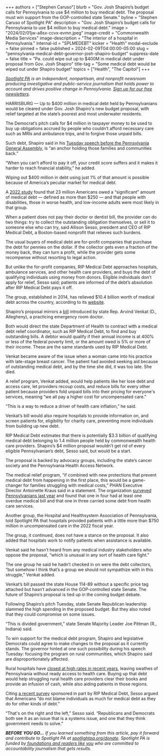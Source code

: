 +++
authors = ["Stephen Caruso"]
blurb = "Gov. Josh Shapiro’s budget calls for Pennsylvania to use $4 million to buy medical debt. The proposal must win support from the GOP-controlled state Senate."
byline = "Stephen Caruso of Spotlight PA"
description = "Gov. Josh Shapiro’s budget calls for Pennsylvania to use $4 million to buy medical debt."
image = "2024/02/01jw-a8sx-ccvx-evmn.jpeg"
image-credit = "Commonwealth Media Services"
image-description = "The interior of a hospital in Pennsylvania."
internal-id = "SPLMEDEBT"
kicker = "Health"
modal-exclude = false
pinned = false
published = 2024-02-09T04:00:00-05:00
slug = "pennsylvania-medical-debt-governor-josh-shapiro-budget"
suppress-date = false
title = "Pa. could wipe out up to $400M in medical debt under proposal from Gov. Josh Shapiro"
title-tag = "Some medical debt would be wiped out under Shapiro budget"
topics = ["Health", "The Capitol"]
+++

<a href="https://www.spotlightpa.org/"><em>Spotlight PA</em></a><em> is an independent, nonpartisan, and nonprofit newsroom producing investigative and public-service journalism that holds power to account and drives positive change in Pennsylvania. </em><a href="https://www.spotlightpa.org/newsletters"><em>Sign up for our free newsletters</em></a><em>.</em>

HARRISBURG — Up to $400 million in medical debt held by Pennsylvanians would be cleared under Gov. Josh Shapiro&#39;s new budget proposal, with relief targeted at the state’s poorest and most underwater residents.

The Democrat’s pitch calls for $4 million in taxpayer money to be used to buy up obligations accrued by people who couldn’t afford necessary care such as MRIs and ambulance trips, and to forgive those unpaid bills.

Such debt, Shapiro said in his <a href="https://www.spotlightpa.org/news/2024/02/pennsylvania-josh-shapiro-budget-2024-education-legal-marijuana-skill-games/">Tuesday speech before the Pennsylvania General Assembly</a>, is “an anchor holding those families and communities back.”

<script src="https://www.spotlightpa.org/embed.js" async></script><div data-spl-embed-version="1" data-spl-src="https://www.spotlightpa.org/embeds/newsletter/"></div>

“When you can’t afford to pay it off, your credit score suffers and it makes it harder to reach financial stability,” he added.

Wiping out $400 million in debt using just 1% of that amount is possible because of America’s peculiar market for medical debt.

A <a href="https://www.healthsystemtracker.org/brief/the-burden-of-medical-debt-in-the-united-states/">2022 study</a> found that 23 million Americans owed a “significant” amount of medical debt — defined as more than $250 — and that people with disabilities, those in worse health, and low-income adults were most likely in that group.

When a patient does not pay their doctor or dentist bill, the provider can do two things: try to collect the outstanding obligation themselves, or sell it to someone else who can try, said Allison Sesso, president and CEO of RIP Medical Debt, a Boston-based nonprofit that relieves such burdens.

The usual buyers of medical debt are for-profit companies that purchase the debt for pennies on the dollar. If the collector gets even a fraction of the money back, they can turn a profit, while the provider gets some recompense without resorting to legal action.

But unlike the for-profit companies, RIP Medical Debt approaches hospitals, ambulance services, and other health care providers, and buys the debt of qualifying individuals using money from donors. Eligible individuals don’t apply for relief, Sesso said; patients are informed of the debt’s absolution after RIP Medical Debt pays it off.

The group, established in 2014, has relieved $10.4 billion worth of medical debt across the country, according to its <a href="https://ripmedicaldebt.org/">website</a>.

Shapiro’s proposal mirrors a <a href="https://www.legis.state.pa.us/cfdocs/billinfo/billinfo.cfm?syear=2023&amp;sind=0&amp;body=H&amp;type=B&amp;bn=78">bill</a> introduced by state Rep. Arvind Venkat (D., Allegheny), a practicing emergency room doctor.

Both would direct the state Department of Health to contract with a medical debt relief coordinator, such as RIP Medical Debt, to find and buy outstanding bills. A debtor would qualify if their annual income is at 400% or less of the federal poverty limit, or the amount owed is 5% or more of their income. These are the same standards used by RIP Medical Debt.

Venkat became aware of the issue when a woman came into his practice with late-stage breast cancer. The patient had avoided seeking aid because of outstanding medical debt, and by the time she did, it was too late. She died.

A relief program, Venkat added, would help patients like her lose debt and access care, let providers recoup costs, and reduce bills for every other patient because providers fold unpaid bills into their pricing for everyone&#39;s services, meaning “we all pay a higher cost for uncompensated care.”

“This is a way to reduce a driver of health care inflation,” he said.

Venkat’s bill would also require hospitals to provide information on, and screen patients for, eligibility for charity care, preventing more individuals from building up new debt.

RIP Medical Debt estimates that there is potentially $3.3 billion of qualifying medical debt belonging to 1.4 million people held by commonwealth health care providers. Shapiro’s $4 million proposal wouldn’t get rid of every eligible Pennsylvanian’s debt, Sesso said, but would be a start.

The proposal is backed by advocacy groups, including the state’s cancer society and the Pennsylvania Health Access Network.

The medical relief program, “if combined with new protections that prevent medical debt from happening in the first place, this would be a game-changer for families struggling with medical costs,” PHAN Executive Director Antoinette Kraus said in a statement. The organization <a href="https://www.healthcarevaluehub.org/advocate-resources/publications/pennsylvania-survey-respondents-struggle-afford-high-health-care-costs-worry-about-affording-health-care-future-support-governme?eType=EmailBlastContent&amp;eId=1e7d4f64-2ced-448c-9ed0-020bbd050dc6">surveyed Pennsylvanians last year</a> and found that one in four had at least one overdue medical bill and that one in three carried some debt from health care services.

Another group, the Hospital and Healthsystem Association of Pennsylvania, told Spotlight PA that hospitals provided patients with a little more than $750 million in uncompensated care in the 2022 fiscal year.

The group, it continued, does not have a stance on the proposal. It also added that hospitals work to notify patients when assistance is available.

Venkat said he hasn’t heard from any medical industry stakeholders who oppose the proposal, “which is unusual in any sort of health care fight.”

The one group he said he hadn’t checked in on were the debt collectors, “but somehow I think that’s a group we should not sympathize with in this struggle,” Venkat added.

<script src="https://www.spotlightpa.org/embed.js" async></script><div data-spl-embed-version="1" data-spl-src="https://www.spotlightpa.org/embeds/donate/"></div>

Venkat’s bill passed the state House 114-89 without a specific price tag attached but hasn’t advanced in the GOP-controlled state Senate. The future of Shapiro’s proposal is tied up in the coming budget debate.

Following Shapiro’s pitch Tuesday, state Senate Republican leadership slammed the high spending in the proposed budget. But they also noted that they could compromise on some issues.

“This is divided government,” state Senate Majority Leader Joe Pittman (R., Indiana) said.

To win support for the medical debt program, Shapiro and legislative Democrats could agree to make changes to the proposal as it currently stands. The governor hinted at one such possibility during his speech Tuesday: focusing the program on rural communities, which Shapiro said are disproportionately affected.

Rural hospitals have <a href="https://radio.wpsu.org/2023-08-03/nursing-shortage-pa-rural-hospitals-face-closure-risk">closed at high rates in recent years</a>, leaving swathes of Pennsylvania without ready access to health care. Buying up that debt would help struggling rural health care providers clear their books and provide an infusion of cash, while also aiding patients in those regions.

Citing <a href="https://ripmedicaldebt.org/trapped-americas-crippling-medical-debt-crisis/">a recent survey</a> sponsored in part by RIP Medical Debt, Sesso argued that Americans “do not blame individuals as much for medical debt as they do for other kinds of debt.”

“That&#39;s on the right and the left,” Sesso said. “Republicans and Democrats both see it as an issue that is a systems issue, and one that they think government needs to solve.”

<strong><em>BEFORE YOU GO…</em></strong><em> If you learned something from this article, pay it forward and contribute to Spotlight PA at </em><a href="http://spotlightpa.org/donate"><em>spotlightpa.org/donate</em></a><em>. Spotlight PA is funded by</em><a href="https://www.spotlightpa.org/support"><em> foundations and readers like you</em></a><em> who are committed to accountability journalism that gets results.</em>


